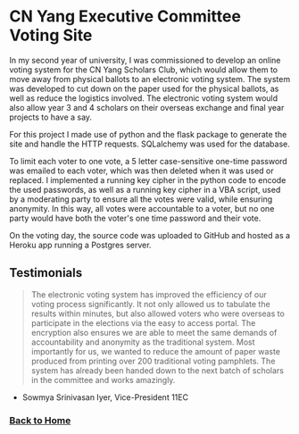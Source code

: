 # CN Yang Executive Committee Voting Site

In my second year of university, I was commissioned to develop an online voting system for the CN Yang Scholars Club, which would allow them to move away from physical ballots to an electronic voting system. The system was developed to cut down on the paper used for the physical ballots, as well as reduce the logistics involved. The electronic voting system would also allow year 3 and 4 scholars on their overseas exchange and final year projects to have a say.

For this project I made use of python and the flask package to generate the site and handle the HTTP requests. SQLalchemy was used for the database.

To limit each voter to one vote, a 5 letter case-sensitive one-time password was emailed to each voter, which was then deleted when it was used or replaced. I implemented a running key cipher in the python code to encode the used passwords, as well as a running key cipher in a VBA script, used by a moderating party to ensure all the votes were valid, while ensuring anonymity. In this way, all votes were accountable to a voter, but no one party would have both the voter's one time password and their vote.

On the voting day, the source code was uploaded to GitHub and hosted as a Heroku app running a Postgres server.

## Testimonials

> The electronic voting system has improved the efficiency of our voting process significantly. It not only allowed us to tabulate the results within minutes, but also allowed voters who were overseas to participate in the elections via the easy to access portal. The encryption also ensures we are able to meet the same demands of accountability and anonymity as the traditional system. Most importantly for us, we wanted to reduce the amount of paper waste produced from printing over 200 traditional voting pamphlets. The system has already been handed down to the next batch of scholars in the committee and works amazingly.
- Sowmya Srinivasan Iyer, Vice-President 11EC


### [Back to Home](/)
